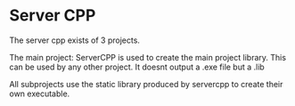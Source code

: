 # Server CPP

The server cpp exists of 3 projects.

The main project: ServerCPP is used to create the main project library. This can be used by any other project. It doesnt output a .exe file but a .lib

All subprojects use the static library produced by servercpp to create their own executable.